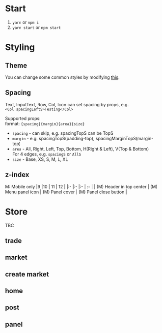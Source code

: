 # Start
1. `yarn` or `npm i`   
2. `yarn start` or `npm start`

# Styling
## Theme
You can change some common styles by modifying
[this](https://github.com/smartupdev/smartup-dapp-ui/blob/master/src/theme.js).

## Spacing
Text, InputText, Row, Col, Icon can set spacing by props, e.g.   
`<Col spacingLeftS>Testing</Col>`

Supported props:    
format: `{spacing}{margin}{area}{size}`
* `spacing` - can skip, e.g. spacingTopS can be TopS
* `margin` - e.g. spacingTopS(padding-top), spacingMarginTopS(margin-top)
* `area` - All, Right, Left, Top, Bottom, H(Right & Left), V(Top & Bottom)   
For 4 edges, e.g. `spacingS` or `AllS`
* `size` - Base, XS, S, M, L, XL

## z-index
M: Mobile only
|9                         |10                   | 11                  | 12                     |
|:-                        |:-                   |:-                   | :-                     |
| (M) Header in top center | (M) Menu panel icon | (M) Panel cover     | (M) Panel close button |

# Store
TBC
## trade
## market
## create market
## home
## post
## panel